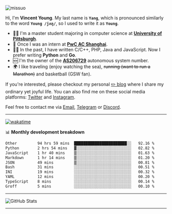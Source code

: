 <p align="left"> <img src="https://komarev.com/ghpvc/?username=missuo&label=Profile%20views&color=0e75b6&style=flat" alt="missuo" /> </p>


Hi, I'm **Vincent Young**. My last name is **`Yang`**, which is pronounced similarly to the word **`Young /jʌŋ/`**, so I used to write it as **`Young`**. 

-  👨‍🎓 I'm a master student majoring in computer science at [**University of Pittsburgh**](https://www.pitt.edu).
-  💼 Once I was an intern at **[PwC AC Shanghai](https://www.linkedin.com/company/pwc-ac-shanghai/)**.
-  👨‍💻 In the past, I have written C/C++, PHP, Java and JavaScript. Now I prefer writing **Python** and **Go**.
-  🆕 I'm the owner of the **[AS206729](https://bgp.tools/AS206729)** autonomous system number.
-  🌍 I like traveling (enjoy watching the sea), ~~running (want to run a Marathon)~~ and basketball (GSW fan).

If you're interested, please checkout my personal [✏️ blog](https://missuo.me/) where I share my ordinary yet joyful life. You can also find me on these social media platforms: [Twitter](https://twitter.com/m1ssuo) and [Instagram](https://www.instagram.com/m1ssuo).

Feel free to contact me via <a href="mailto:i@yyt.moe">Email</a>, [Telegram](https://t.me/missuo) or [Discord](https://discordapp.com/users/missuo#7448).

-------

[![wakatime](https://wakatime.com/badge/user/c13cd961-40ca-417a-afb6-1f9ea8ac295c.svg)](https://wakatime.com/@missuo)

📊 **Monthly development breakdown**
<!--START_SECTION:waka-->

```txt
Other         94 hrs 59 mins  ███████████████████████░░   92.16 %
Python        2 hrs 54 mins   ▓░░░░░░░░░░░░░░░░░░░░░░░░   02.82 %
JavaScript    1 hr 40 mins    ▒░░░░░░░░░░░░░░░░░░░░░░░░   01.63 %
Markdown      1 hr 14 mins    ▒░░░░░░░░░░░░░░░░░░░░░░░░   01.20 %
JSON          49 mins         ▒░░░░░░░░░░░░░░░░░░░░░░░░   00.81 %
Bash          31 mins         ░░░░░░░░░░░░░░░░░░░░░░░░░   00.51 %
INI           19 mins         ░░░░░░░░░░░░░░░░░░░░░░░░░   00.32 %
YAML          12 mins         ░░░░░░░░░░░░░░░░░░░░░░░░░   00.20 %
TypeScript    8 mins          ░░░░░░░░░░░░░░░░░░░░░░░░░   00.14 %
Groff         5 mins          ░░░░░░░░░░░░░░░░░░░░░░░░░   00.10 %
```

<!--END_SECTION:waka-->

-------

![GitHub Stats](https://github-readme-stats-opal-alpha-76.vercel.app/api?username=missuo&show_icons=true&theme=transparent)

-------

